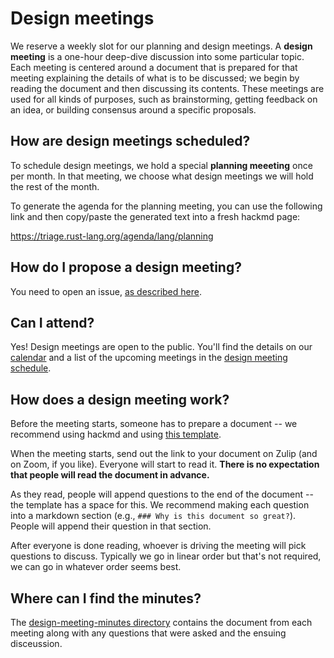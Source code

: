 # Design meetings

We reserve a weekly slot for our planning and design meetings. 
A **design meeting** is a one-hour deep-dive discussion into some particular
topic. Each meeting is centered around a document that is prepared for
that meeting explaining the details of what is to be discussed; we begin by reading
the document and then discussing its contents. These meetings are used for all kinds
of purposes, such as brainstorming, getting feedback on an idea, or building
consensus around a specific proposals.

## How are design meetings scheduled?

To schedule design meetings, we hold a special **planning meeeting** once per month.
In that meeting, we choose what design meetings we will hold the rest of the month.

To generate the agenda for the planning meeting, you can use the following link and then copy/paste the generated text into a fresh hackmd page:

https://triage.rust-lang.org/agenda/lang/planning

## How do I propose a design meeting?

You need to open an issue, [as described here](../how_to/design_meeting.md).

## Can I attend?

Yes! Design meetings are open to the public. You'll find the details on our [calendar](../calendar.md) and a list of the upcoming meetings in the [design meeting schedule][ghp].

## How does a design meeting work?

Before the meeting starts, someone has to prepare a document -- we recommend using hackmd and using [this template](https://hackmd.io/VJrbVMeqT4uUDBRVncHyTw). 

When the meeting starts, send out the link to your document on Zulip (and on Zoom, if you like). Everyone will start to read it. **There is no expectation that people will read the document in advance.**

As they read, people will append questions to the end of the document -- the template has a space for this. We recommend making each question into a markdown section (e.g., `### Why is this document so great?`). People will append their question in that section.

After everyone is done reading, whoever is driving the meeting will pick questions to discuss. Typically we go in linear order but that's not required, we can go in whatever order seems best.

## Where can I find the minutes?

The [design-meeting-minutes directory][dnm] contains the document from each meeting along with any questions that were asked and the ensuing disceussion.

[dnm]: https://github.com/rust-lang/lang-team/tree/master/design-meeting-minutes
[ghp]: https://github.com/orgs/rust-lang/projects/31/views/10
